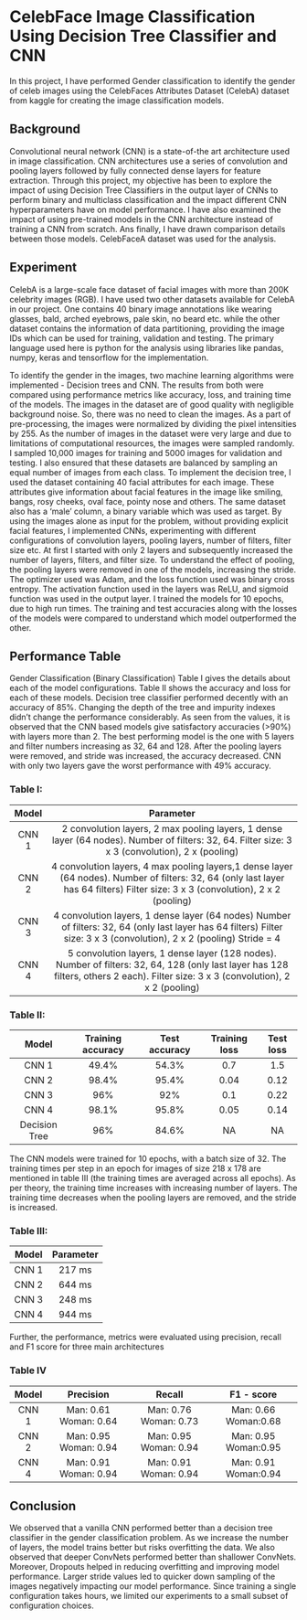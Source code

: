 # CelebFace Image Classification Using Decision Tree Classifier and CNN

In this project, I have performed Gender classification to identify the gender of celeb images using the CelebFaces Attributes Dataset (CelebA) dataset
from kaggle for creating the image classification models.

## Background

Convolutional neural network (CNN) is a state-of-the art architecture
used in image classification. CNN architectures
use a series of convolution and pooling layers followed by
fully connected dense layers for feature extraction. Through
this project, my objective has been to explore the impact of using Decision Tree
Classifiers in the output layer of CNNs to perform binary and multiclass
classification and the impact different CNN hyperparameters
have on model performance. I have also examined the
impact of using pre-trained models in the CNN architecture
instead of training a CNN from scratch. Ans finally, I have drawn comparison
details between those models. CelebFaceA dataset was used
for the analysis.

## Experiment

CelebA is a large-scale face dataset of facial images with
more than 200K celebrity images (RGB). I have used two
other datasets available for CelebA in our project. One contains
40 binary image annotations like wearing glasses, bald,
arched eyebrows, pale skin, no beard etc. while the other dataset
contains the information of data partitioning, providing
the image IDs which can be used for training, validation and
testing.
The primary language used here is python for the analysis using libraries like
pandas, numpy, keras and tensorflow for the implementation.

To identify the gender in the images, two machine learning
algorithms were implemented - Decision trees and CNN.
The results from both were compared using performance
metrics like accuracy, loss, and training time of the models.
The images in the dataset are of good quality with negligible
background noise. So, there was no need to clean the
images. As a part of pre-processing, the images were normalized
by dividing the pixel intensities by 255. As the number
of images in the dataset were very large and due to limitations
of computational resources, the images were sampled
randomly. I sampled 10,000 images for training and
5000 images for validation and testing. I also ensured that
these datasets are balanced by sampling an equal number of
images from each class.
To implement the decision tree, I used the dataset
containing 40 facial attributes for each image. These attributes
give information about facial features in the image like
smiling, bangs, rosy cheeks, oval face, pointy nose and others.
The same dataset also has a ‘male’ column, a binary variable
which was used as target.
By using the images alone as input for the problem, without
providing explicit facial features, I implemented
CNNs, experimenting with different configurations of convolution
layers, pooling layers, number of filters, filter size
etc. 
At first I started with only 2 layers and subsequently increased
the number of layers, filters, and filter size. To understand
the effect of pooling, the pooling layers were removed
in one of the models, increasing the stride. The optimizer
used was Adam, and the loss function used was binary
cross entropy. The activation function used in the layers was
ReLU, and sigmoid function was used in the output layer.
I trained the models for 10 epochs, due to high run times.
The training and test accuracies along with the losses of the
models were compared to understand which model outperformed
the other.

## Performance Table

Gender Classification (Binary Classification)
Table I gives the details about each of the model configurations.
Table II shows the accuracy and loss for each of these
models. Decision tree classifier performed decently with an
accuracy of 85%. Changing the depth of the tree and impurity
indexes didn’t change the performance considerably. As
seen from the values, it is observed that the CNN based
models give satisfactory accuracies (>90%) with layers
more than 2. The best performing model is the one with 5
layers and filter numbers increasing as 32, 64 and 128. After
the pooling layers were removed, and stride was increased,
the accuracy decreased. CNN with only two layers gave the
worst performance with 49% accuracy.

### Table I:

| Model | Parameter   | 
| :-----: | :---: |
| CNN 1 | 2 convolution layers, 2 max pooling layers, 1 dense layer (64 nodes). Number of filters: 32, 64. Filter size: 3 x 3 (convolution), 2 x (pooling)| | 
| CNN 2 | 4 convolution layers, 4 max pooling layers,1 dense layer (64 nodes). Number of filters: 32, 64 (only last layer has 64 filters) Filter size: 3 x 3 (convolution), 2 x 2 (pooling)| 
| CNN 3 | 4 convolution layers, 1 dense layer (64 nodes) Number of filters: 32, 64 (only last layer has 64 filters) Filter size: 3 x 3 (convolution), 2 x 2 (pooling) Stride = 4 | 
| CNN 4 | 5 convolution layers, 1 dense layer (128 nodes). Number of filters: 32, 64, 128 (only last layer has 128 filters, others 2 each). Filter size: 3 x 3 (convolution), 2 x 2 (pooling) | 

### Table II:

| Model | Training accuracy  | Test accuracy | Training loss | Test loss |
| :-----: | :-----: |:-----: |:-----: |:-----: |
| CNN 1 | 49.4%| 54.3%| 0.7|1.5 |
| CNN 2 | 98.4%| 95.4%| 0.04|0.12 |
| CNN 3 | 96%| 92%| 0.1|0.22 |
| CNN 4 | 98.1%| 95.8%| 0.05|0.14 |
| Decision Tree| 96% | 84.6% | NA | NA|

The CNN models were trained for 10 epochs, with a batch
size of 32. The training times per step in an epoch for images
of size 218 x 178 are mentioned in table III (the training
times are averaged across all epochs). As per theory, the
training time increases with increasing number of layers.
The training time decreases when the pooling layers are removed,
and the stride is increased.

### Table III:

| Model | Parameter   | 
| :-----: | :---: |
| CNN 1 | 217 ms | 
| CNN 2 | 644 ms | 
| CNN 3 | 248 ms | 
| CNN 4 | 944 ms | 

Further, the performance, metrics were evaluated using precision,
recall and F1 score for three main architectures

### Table IV

| Model | Precision | Recall |F1 - score |
| :-----: | :-----: |:-----: |:-----: |
| CNN 1 | Man: 0.61 Woman: 0.64| Man: 0.76 Woman: 0.73| Man: 0.66 Woman:0.68 |
| CNN 2 | Man: 0.95 Woman: 0.94| Man: 0.95 Woman: 0.94| Man: 0.95 Woman:0.95 |
| CNN 4 |Man: 0.91 Woman: 0.94| Man: 0.91 Woman: 0.94| Man: 0.91 Woman:0.94 |

## Conclusion
We observed that a vanilla CNN performed better than a decision
tree classifier in the gender classification problem. As
we increase the number of layers, the model trains better but
risks overfitting the data. We also observed that deeper ConvNets
performed better than shallower ConvNets. Moreover,
Dropouts helped in reducing overfitting and improving
model performance. Larger stride values led to quicker
down sampling of the images negatively impacting our
model performance. Since training a single configuration
takes hours, we limited our experiments to a small subset of
configuration choices.
